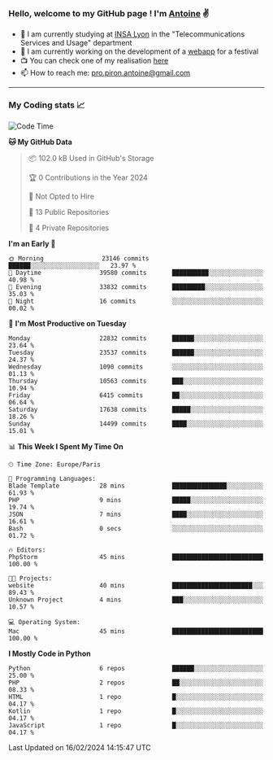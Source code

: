 ### Hello, welcome to my GitHub page ! I'm [Antoine](https://github.com/AntoinePiron) ✌️

- 🌱 I am currently studying at [INSA Lyon](https://www.insa-lyon.fr) in the "Telecommunications Services and Usage" department
- 🔭 I am currently working on the development of a [webapp](https://github.com/24HeuresINSA/Overbookd) for a festival
- 📺 You can check one of my realisation [here](https://astustc.fr)
- 📫 How to reach me: [pro.piron.antoine@gmail.com](mailto:pro.piron.antoine@gmail.com)

---

### My Coding stats 📈
<!--START_SECTION:waka-->
![Code Time](http://img.shields.io/badge/Code%20Time-205%20hrs%201%20min-blue)

**🐱 My GitHub Data** 

> 📦 102.0 kB Used in GitHub's Storage 
 > 
> 🏆 0 Contributions in the Year 2024
 > 
> 🚫 Not Opted to Hire
 > 
> 📜 13 Public Repositories 
 > 
> 🔑 4 Private Repositories 
 > 
**I'm an Early 🐤** 

```text
🌞 Morning                23146 commits       ██████░░░░░░░░░░░░░░░░░░░   23.97 % 
🌆 Daytime                39580 commits       ██████████░░░░░░░░░░░░░░░   40.98 % 
🌃 Evening                33832 commits       █████████░░░░░░░░░░░░░░░░   35.03 % 
🌙 Night                  16 commits          ░░░░░░░░░░░░░░░░░░░░░░░░░   00.02 % 
```
📅 **I'm Most Productive on Tuesday** 

```text
Monday                   22832 commits       ██████░░░░░░░░░░░░░░░░░░░   23.64 % 
Tuesday                  23537 commits       ██████░░░░░░░░░░░░░░░░░░░   24.37 % 
Wednesday                1090 commits        ░░░░░░░░░░░░░░░░░░░░░░░░░   01.13 % 
Thursday                 10563 commits       ███░░░░░░░░░░░░░░░░░░░░░░   10.94 % 
Friday                   6415 commits        ██░░░░░░░░░░░░░░░░░░░░░░░   06.64 % 
Saturday                 17638 commits       █████░░░░░░░░░░░░░░░░░░░░   18.26 % 
Sunday                   14499 commits       ████░░░░░░░░░░░░░░░░░░░░░   15.01 % 
```


📊 **This Week I Spent My Time On** 

```text
🕑︎ Time Zone: Europe/Paris

💬 Programming Languages: 
Blade Template           28 mins             ███████████████░░░░░░░░░░   61.93 % 
PHP                      9 mins              █████░░░░░░░░░░░░░░░░░░░░   19.74 % 
JSON                     7 mins              ████░░░░░░░░░░░░░░░░░░░░░   16.61 % 
Bash                     0 secs              ░░░░░░░░░░░░░░░░░░░░░░░░░   01.72 % 

🔥 Editors: 
PhpStorm                 45 mins             █████████████████████████   100.00 % 

🐱‍💻 Projects: 
website                  40 mins             ██████████████████████░░░   89.43 % 
Unknown Project          4 mins              ███░░░░░░░░░░░░░░░░░░░░░░   10.57 % 

💻 Operating System: 
Mac                      45 mins             █████████████████████████   100.00 % 
```

**I Mostly Code in Python** 

```text
Python                   6 repos             ██████░░░░░░░░░░░░░░░░░░░   25.00 % 
PHP                      2 repos             ██░░░░░░░░░░░░░░░░░░░░░░░   08.33 % 
HTML                     1 repo              █░░░░░░░░░░░░░░░░░░░░░░░░   04.17 % 
Kotlin                   1 repo              █░░░░░░░░░░░░░░░░░░░░░░░░   04.17 % 
JavaScript               1 repo              █░░░░░░░░░░░░░░░░░░░░░░░░   04.17 % 
```




 Last Updated on 16/02/2024 14:15:47 UTC
<!--END_SECTION:waka-->
